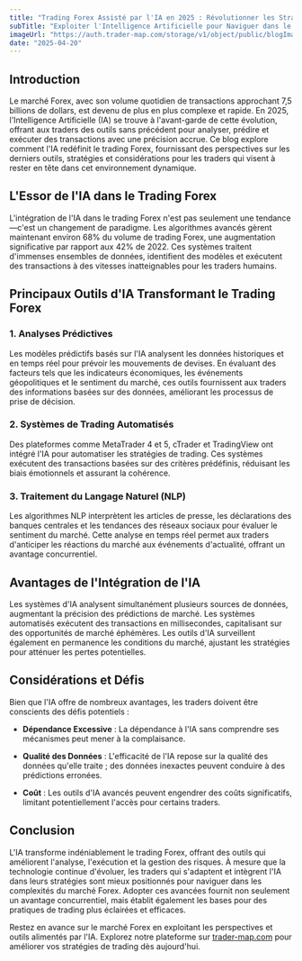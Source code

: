 ```yaml
---
title: "Trading Forex Assisté par l'IA en 2025 : Révolutionner les Stratégies et la Gestion des Risques"
subTitle: "Exploiter l'Intelligence Artificielle pour Naviguer dans le Paysage Évolutif du Forex"
imageUrl: "https://auth.trader-map.com/storage/v1/object/public/blogImages/blog3.png"
date: "2025-04-20"
---
```


## Introduction

Le marché Forex, avec son volume quotidien de transactions approchant 7,5 billions de dollars, est devenu de plus en plus complexe et rapide. En 2025, l'Intelligence Artificielle (IA) se trouve à l'avant-garde de cette évolution, offrant aux traders des outils sans précédent pour analyser, prédire et exécuter des transactions avec une précision accrue. Ce blog explore comment l'IA redéfinit le trading Forex, fournissant des perspectives sur les derniers outils, stratégies et considérations pour les traders qui visent à rester en tête dans cet environnement dynamique.

## L'Essor de l'IA dans le Trading Forex

L'intégration de l'IA dans le trading Forex n'est pas seulement une tendance—c'est un changement de paradigme. Les algorithmes avancés gèrent maintenant environ 68% du volume de trading Forex, une augmentation significative par rapport aux 42% de 2022. Ces systèmes traitent d'immenses ensembles de données, identifient des modèles et exécutent des transactions à des vitesses inatteignables pour les traders humains.

## Principaux Outils d'IA Transformant le Trading Forex

### 1. Analyses Prédictives

Les modèles prédictifs basés sur l'IA analysent les données historiques et en temps réel pour prévoir les mouvements de devises. En évaluant des facteurs tels que les indicateurs économiques, les événements géopolitiques et le sentiment du marché, ces outils fournissent aux traders des informations basées sur des données, améliorant les processus de prise de décision.

### 2. Systèmes de Trading Automatisés

Des plateformes comme MetaTrader 4 et 5, cTrader et TradingView ont intégré l'IA pour automatiser les stratégies de trading. Ces systèmes exécutent des transactions basées sur des critères prédéfinis, réduisant les biais émotionnels et assurant la cohérence.

### 3. Traitement du Langage Naturel (NLP)

Les algorithmes NLP interprètent les articles de presse, les déclarations des banques centrales et les tendances des réseaux sociaux pour évaluer le sentiment du marché. Cette analyse en temps réel permet aux traders d'anticiper les réactions du marché aux événements d'actualité, offrant un avantage concurrentiel.

## Avantages de l'Intégration de l'IA

Les systèmes d'IA analysent simultanément plusieurs sources de données, augmentant la précision des prédictions de marché. Les systèmes automatisés exécutent des transactions en millisecondes, capitalisant sur des opportunités de marché éphémères. Les outils d'IA surveillent également en permanence les conditions du marché, ajustant les stratégies pour atténuer les pertes potentielles.

## Considérations et Défis

Bien que l'IA offre de nombreux avantages, les traders doivent être conscients des défis potentiels :

- **Dépendance Excessive** : La dépendance à l'IA sans comprendre ses mécanismes peut mener à la complaisance.

- **Qualité des Données** : L'efficacité de l'IA repose sur la qualité des données qu'elle traite ; des données inexactes peuvent conduire à des prédictions erronées.

- **Coût** : Les outils d'IA avancés peuvent engendrer des coûts significatifs, limitant potentiellement l'accès pour certains traders.

## Conclusion

L'IA transforme indéniablement le trading Forex, offrant des outils qui améliorent l'analyse, l'exécution et la gestion des risques. À mesure que la technologie continue d'évoluer, les traders qui s'adaptent et intègrent l'IA dans leurs stratégies sont mieux positionnés pour naviguer dans les complexités du marché Forex. Adopter ces avancées fournit non seulement un avantage concurrentiel, mais établit également les bases pour des pratiques de trading plus éclairées et efficaces.

Restez en avance sur le marché Forex en exploitant les perspectives et outils alimentés par l'IA. Explorez notre plateforme sur [trader-map.com](https://trader-map.com) pour améliorer vos stratégies de trading dès aujourd'hui.
